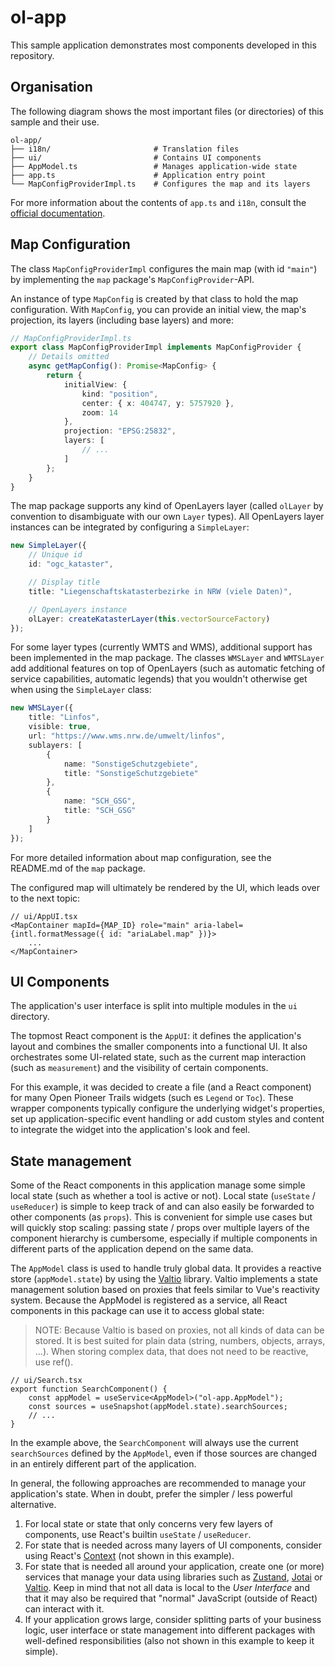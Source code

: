 # ol-app

This sample application demonstrates most components developed in this repository.

## Organisation

The following diagram shows the most important files (or directories) of this sample and their use.

```
ol-app/
├── i18n/                       # Translation files
├── ui/                         # Contains UI components
├── AppModel.ts                 # Manages application-wide state
├── app.ts                      # Application entry point
└── MapConfigProviderImpl.ts    # Configures the map and its layers
```

For more information about the contents of `app.ts` and `i18n`, consult the [official documentation](https://github.com/open-pioneer/trails-starter/tree/main/docs).

## Map Configuration

The class `MapConfigProviderImpl` configures the main map (with id `"main"`) by implementing the `map` package's `MapConfigProvider`-API.

An instance of type `MapConfig` is created by that class to hold the map configuration.
With `MapConfig`, you can provide an initial view, the map's projection, its layers (including base layers) and more:

```ts
// MapConfigProviderImpl.ts
export class MapConfigProviderImpl implements MapConfigProvider {
    // Details omitted
    async getMapConfig(): Promise<MapConfig> {
        return {
            initialView: {
                kind: "position",
                center: { x: 404747, y: 5757920 },
                zoom: 14
            },
            projection: "EPSG:25832",
            layers: [
                // ...
            ]
        };
    }
}
```

The map package supports any kind of OpenLayers layer (called `olLayer` by convention to disambiguate with our own `Layer` types).
All OpenLayers layer instances can be integrated by configuring a `SimpleLayer`:

```ts
new SimpleLayer({
    // Unique id
    id: "ogc_kataster",

    // Display title
    title: "Liegenschaftskatasterbezirke in NRW (viele Daten)",

    // OpenLayers instance
    olLayer: createKatasterLayer(this.vectorSourceFactory)
});
```

For some layer types (currently WMTS and WMS), additional support has been implemented in the map package.
The classes `WMSLayer` and `WMTSLayer` add additional features on top of OpenLayers (such as automatic fetching of service capabilities, automatic legends) that you wouldn't otherwise get when using the `SimpleLayer` class:

```ts
new WMSLayer({
    title: "Linfos",
    visible: true,
    url: "https://www.wms.nrw.de/umwelt/linfos",
    sublayers: [
        {
            name: "SonstigeSchutzgebiete",
            title: "SonstigeSchutzgebiete"
        },
        {
            name: "SCH_GSG",
            title: "SCH_GSG"
        }
    ]
});
```

For more detailed information about map configuration, see the README.md of the `map` package.

The configured map will ultimately be rendered by the UI, which leads over to the next topic:

```tsx
// ui/AppUI.tsx
<MapContainer mapId={MAP_ID} role="main" aria-label={intl.formatMessage({ id: "ariaLabel.map" })}>
    ...
</MapContainer>
```

## UI Components

The application's user interface is split into multiple modules in the `ui` directory.

The topmost React component is the `AppUI`: it defines the application's layout and combines the smaller components into a functional UI.
It also orchestrates some UI-related state, such as the current map interaction (such as `measurement`)
and the visibility of certain components.

For this example, it was decided to create a file (and a React component) for many Open Pioneer Trails widgets (such es `Legend` or `Toc`).
These wrapper components typically configure the underlying widget's properties, set up application-specific event handling or add custom styles and content to integrate the widget into the application's look and feel.

## State management

Some of the React components in this application manage some simple local state (such as whether a tool is active or not).
Local state (`useState` / `useReducer`) is simple to keep track of and can also easily be forwarded to other components (as `props`).
This is convenient for simple use cases but will quickly stop scaling: passing state / props over multiple layers of the component hierarchy is cumbersome, especially if multiple components in different parts of the application depend on the same data.

The `AppModel` class is used to handle truly global data.
It provides a reactive store (`appModel.state`) by using the [Valtio](https://github.com/pmndrs/valtio) library.
Valtio implements a state management solution based on proxies that feels similar to Vue's reactivity system.
Because the AppModel is registered as a service, all React components in this package can use it to access global state:

> NOTE: Because Valtio is based on proxies, not all kinds of data can be stored.
> It is best suited for plain data (string, numbers, objects, arrays, ...).
> When storing complex data, that does not need to be reactive, use ref().

```tsx
// ui/Search.tsx
export function SearchComponent() {
    const appModel = useService<AppModel>("ol-app.AppModel");
    const sources = useSnapshot(appModel.state).searchSources;
    // ...
}
```

In the example above, the `SearchComponent` will always use the current `searchSources` defined by the `AppModel`,
even if those sources are changed in an entirely different part of the application.

In general, the following approaches are recommended to manage your application's state.
When in doubt, prefer the simpler / less powerful alternative.

1. For local state or state that only concerns very few layers of components, use React's builtin `useState` / `useReducer`.
2. For state that is needed across many layers of UI components, consider using React's [Context](https://react.dev/learn/passing-data-deeply-with-context) (not shown in this example).
3. For state that is needed all around your application, create one (or more) services that manage your data using libraries such as [Zustand](https://github.com/pmndrs/zustand), [Jotai](https://github.com/pmndrs/jotai) or [Valtio](https://github.com/pmndrs/valtio). Keep in mind that not all data is local to the _User Interface_ and that it may also be required that "normal" JavaScript (outside of React) can interact with it.
4. If your application grows large, consider splitting parts of your business logic, user interface or state management into different packages with well-defined responsibilities (also not shown in this example to keep it simple).

